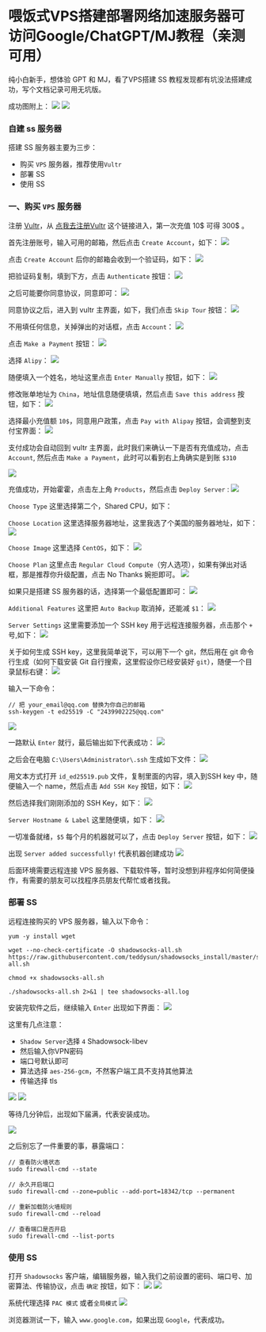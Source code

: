 # 喂饭式VPS搭建部署网络加速服务器可访问Google/ChatGPT/MJ教程（亲测可用）
纯小白新手，想体验 GPT 和 MJ，看了VPS搭建 SS 教程发现都有坑没法搭建成功，写个文档记录可用无坑版。


成功图附上：
![](pic/demo-gpt.png)
![](pic/demo-mj.png)

### 自建 ss 服务器
搭建 SS 服务器主要为三步：
* 购买 `VPS` 服务器，推荐使用`Vultr`
* 部署 SS
* 使用 SS

### 一、购买 `VPS` 服务器
注册 [Vultr](https://www.vultr.com/?ref=9641324-9J)，从 [点我去注册Vultr](https://www.vultr.com/?ref=9641324-9J) 这个链接进入，第一次充值 10$ 可得 300$ 。

首先注册账号，输入可用的邮箱，然后点击 `Create Account`，如下：
![](pic/v1.png)

点击 `Create Account` 后你的邮箱会收到一个验证码，如下：
![](pic/v3.png)

把验证码复制，填到下方，点击 `Authenticate` 按钮：
![](pic/v4.png)

之后可能要你同意协议，同意即可：
![](pic/v5.png)

同意协议之后，进入到 vultr 主界面，如下，我们点击 `Skip Tour` 按钮：
![](pic/v6.png)

不用填任何信息，关掉弹出的对话框，点击 `Account`：
![](pic/v8.png)

点击 `Make a Payment` 按钮：
![](pic/v9.png)

选择 `Alipy`：
![](pic/v10.png)

随便填入一个姓名，地址这里点击 `Enter Manually` 按钮，如下：
![](pic/v13.png)

修改账单地址为 `China`，地址信息随便填填，然后点击 `Save this address` 按钮，如下：
![](pic/v14.png)

选择最小充值额 `10$`，同意用户政策，点击 `Pay with Alipay` 按钮，会调整到支付宝界面：
![](pic/v15.png)

支付成功会自动回到 vultr 主界面，此时我们来确认一下是否有充值成功，点击 `Account`, 然后点击 `Make a Payment`，此时可以看到右上角确实是到账 `$310`

![](pic/v17.png)


充值成功，开始霍霍，点击左上角 `Products`，然后点击 `Deploy Server` :
![](pic/v18.png)

`Choose Type` 这里选择第二个，Shared CPU，如下：



`Choose Location` 这里选择服务器地址，这里我选了个美国的服务器地址，如下：
![](pic/v20.png)


`Choose Image` 这里选择 `CentOS`，如下：
![](pic/v21.png)


`Choose Plan` 这里点击 `Regular Cloud Compute`（穷人选项），如果有弹出对话框，那是推荐你升级配置，点击 No Thanks 婉拒即可。
![](pic/v22.png)

如果只是搭建 SS 服务器的话，选择第一个最低配置即可：
![](pic/v23.png)

`Additional Features` 这里把 `Auto Backup` 取消掉，还能减 `$1`：
![](pic/v35.png)


`Server Settings` 这里需要添加一个 SSH key 用于远程连接服务器，点击那个 `+` 号,如下：
![](pic/v26.png)

关于如何生成 SSH key，这里我简单说下，可以用下一个 git，然后用在 git 命令行生成（如何下载安装 Git 自行搜索，这里假设你已经安装好 `git`），随便一个目录鼠标右键：
![](pic/v28.png)

输入一下命令：
```
// 把 your_email@qq.com 替换为你自己的邮箱
ssh-keygen -t ed25519 -C "2439902225@qq.com"
```
![](pic/v29.png)

一路默认 `Enter` 就行，最后输出如下代表成功：
![](pic/v30.png)

之后会在电脑 `C:\Users\Administrator\.ssh` 生成如下文件：
![](pic/v31.png)

用文本方式打开 `id_ed25519.pub` 文件，复制里面的内容，填入到SSH key 中，随便输入一个 name，然后点击 `Add SSH Key` 按钮，如下：
![](pic/v32.png)

然后选择我们刚刚添加的 SSH Key，如下：
![](pic/v33.png)

`Server Hostname & Label` 这里随便填，如下：
![](pic/v34.png)

一切准备就绪，`$5` 每个月的机器就可以了，点击 `Deploy Server` 按钮，如下：
![](pic/v36.png)

出现 `Server added successfully!` 代表机器创建成功
![](pic/v37.png)



后面环境需要远程连接 VPS 服务器、下载软件等，暂时没想到非程序如何简便操作，有需要的朋友可以找程序员朋友代帮忙或者找我。

### 部署 SS
远程连接购买的 VPS 服务器，输入以下命令：
```
yum -y install wget

wget --no-check-certificate -O shadowsocks-all.sh https://raw.githubusercontent.com/teddysun/shadowsocks_install/master/shadowsocks-all.sh

chmod +x shadowsocks-all.sh

./shadowsocks-all.sh 2>&1 | tee shadowsocks-all.log
```

安装完软件之后，继续输入 `Enter` 出现如下界面：
![](pic/v38.png)

这里有几点注意：
* `Shadow Server`选择 `4` Shadowsock-libev
* 然后输入你VPN密码
* 端口号默认即可
* 算法选择 `aes-256-gcm`，不然客户端工具不支持其他算法
* 传输选择 tls

![](pic/v39.png)
![](pic/v40.png)

等待几分钟后，出现如下届满，代表安装成功。

![](pic/v41.png)

之后别忘了一件重要的事，暴露端口：
```
// 查看防火墙状态
sudo firewall-cmd --state

// 永久开启端口
sudo firewall-cmd --zone=public --add-port=18342/tcp --permanent

// 重新加载防火墙规则
sudo firewall-cmd --reload

// 查看端口是否开启
sudo firewall-cmd --list-ports
```


### 使用 SS 
打开 `Shadowsocks` 客户端，编辑服务器，输入我们之前设置的密码、端口号、加密算法、传输协议，点击 `确定` 按钮，如下：
![](pic/v42.png)
![](pic/v43.png)

系统代理选择 `PAC 模式` 或者`全局模式`
![](pic/v44.png)

浏览器测试一下，输入 `www.google.com`，如果出现 `Google`，代表成功。
